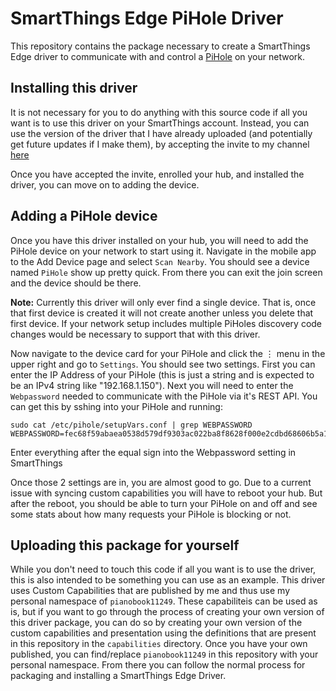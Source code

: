 # SmartThings Edge PiHole Driver

This repository contains the package necessary to create a SmartThings Edge driver to
communicate with and control a [PiHole](https://pi-hole.net/) on your network.

## Installing this driver

It is not necessary for you to do anything with this source code if all you want is to
use this driver on your SmartThings account.  Instead, you can use the version of the driver
that I have already uploaded (and potentially get future updates if I make them), by
accepting the invite to my channel
[here](https://api.smartthings.com/invitation-web/accept?id=68aadc42-709e-4cff-989f-e3bb760c32f8)

Once you have accepted the invite, enrolled your hub, and installed the driver, you can move on
to adding the device.

## Adding a PiHole device

Once you have this driver installed on your hub, you will need to add the PiHole device on your
network to start using it.  Navigate in the mobile app to the Add Device page and select
`Scan Nearby`.  You should see a device named `PiHole` show up pretty quick.  From there you can
exit the join screen and the device should be there.

**Note:** Currently this driver will only ever find a single device.  That is, once that first
device is created it will not create another unless you delete that first device.  If your network
setup includes multiple PiHoles discovery code changes would be necessary to support that with
this driver.

Now navigate to the device card for your PiHole and click the ⋮ menu in the upper right and
go to `Settings`. You should see two settings.  First you can enter the IP Address of your PiHole
(this is just a string and is expected to be an IPv4 string like "192.168.1.150").  Next you will
need to enter the `Webpassword` needed to communicate with the PiHole via it's REST API.  You can
get this by sshing into your PiHole and running:

```console
sudo cat /etc/pihole/setupVars.conf | grep WEBPASSWORD
WEBPASSWORD=fec68f59abaea0538d579df9303ac022ba8f8628f000e2cdbd68606b5a1a67a2
```

Enter everything after the equal sign into the Webpassword setting in SmartThings

Once those 2 settings are in, you are almost good to go.  Due to a current issue with syncing
custom capabilities you will have to reboot your hub.  But after the reboot, you should be able to
turn your PiHole on and off and see some stats about how many requests your PiHole is blocking or
not.

## Uploading this package for yourself

While you don't need to touch this code if all you want is to use the driver, this is also intended
to be something you can use as an example.  This driver uses Custom Capabilities that are published
by me and thus use my personal namespace of `pianobook11249`.  These capabiliteis can be used as
is, but if you want to go through the process of creating your own version of this driver package,
you can do so by creating your own version of the custom capabilities and presentation using the
definitions that are present in this repository in the `capabilities` directory.  Once you have your
own published, you can find/replace `pianobook11249` in this repository with your personal
namespace.  From there you can follow the normal process for packaging and installing a SmartThings
Edge Driver.


